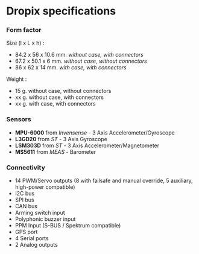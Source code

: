 # Dropix specifications

### Form factor

Size \(l x L x h\) :

* 84.2 x 56 x 10.6 mm. _without case, with connectors_
* 67.2 x 50.1 x 6 mm. _without case, without connectors_
* 86 x 62 x 14 mm. _with case, with connectors_

Weight :

* 15 g. without case, without connectors
* xx g. without case, with connectors
* xx g. with case, with connectors

### Sensors

* **MPU-6000** from _Invensense_ - 3 Axis Accelerometer/Gyroscope
* **L3GD20** from _ST_ - 3 Axis Gyroscope
* **LSM303D** from _ST_ - 3 Axis Accelerometer/Magnetometer
* **MS5611** from _MEAS_ - Barometer

### Connectivity

* 14 PWM/Servo outputs \(8 with failsafe and manual override, 5 auxiliary, high-power compatible\)
* I2C bus
* SPI bus
* CAN bus
* Arming switch input
* Polyphonic buzzer input
* PPM Input \(S-BUS / Spektrum compatible\)
* GPS port
* 4 Serial ports
* 2 Analog outputs



